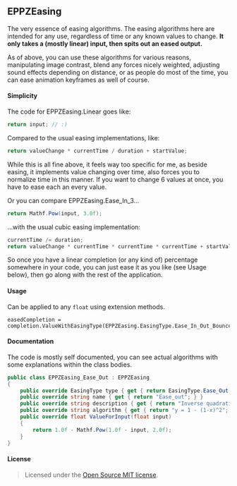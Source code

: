 EPPZEasing
----------

The very essence of easing algorithms. The easing algorithms here are intended for any use, regardless of time or any known values to change. **It only takes a (mostly linear) input, then spits out an eased output.**

As of above, you can use these algorithms for various reasons, manipulating image contrast, blend any forces nicely weighted, adjusting sound effects depending on distance, or as people do most of the time, you can ease animation keyframes as well of course. 


#### Simplicity

The code for EPPZEasing.Linear goes like:
```C#
return input; // :)
```

Compared to the usual easing implementations, like:
```C#
return valueChange * currentTime / duration + startValue;
```

While this is all fine above, it feels way too specific for me, as beside easing, it implements value changing over time, also forces you to normalize time in this manner. If you want to change 6 values at once, you have to ease each an every value.

Or you can compare EPPZEasing.Ease_In_3...
```C#
return Mathf.Pow(input, 3.0f);
```

...with the usual cubic easing implementation:
```C#
currentTime /= duration;
return valueChange * currentTime * currentTime * currentTime + startValue;
```

So once you have a linear completion (or any kind of) percentage somewhere in your code, you can just ease it as you like (see Usage below), then go along with the rest of the application.


#### Usage

Can be applied to any `float` using extension methods.
```
easedCompletion = completion.ValueWithEasingType(EPPZEasing.EasingType.Ease_In_Out_Bounce_3);
```


#### Documentation

The code is mostly self documented, you can see actual algorithms with some explanations within the class bodies.

```C#
public class EPPZEasing_Ease_Out : EPPZEasing
{
	public override EasingType type { get { return EasingType.Ease_Out; } }
	public override string name { get { return "Ease_out"; } }
	public override string description { get { return "Inverse quadratic"; } }
	public override string algorithm { get { return "y = 1 - (1-x)^2"; } }
	public override float ValueForInput(float input)
	{
		return 1.0f - Mathf.Pow(1.0f - input, 2.0f);
	}
}
```

#### License

> Licensed under the [Open Source MIT license](http://en.wikipedia.org/wiki/MIT_License).